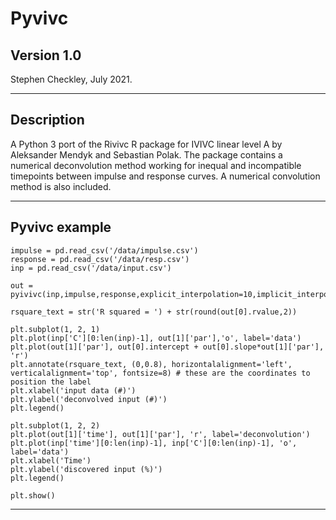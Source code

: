 # Pyvivc

## Version 1.0
Stephen Checkley, July 2021.

---

## Description
A Python 3 port of the Rivivc R package for IVIVC linear level A by Aleksander Mendyk and Sebastian Polak. The package contains a numerical deconvolution method working for inequal and incompatible timepoints between impulse and response curves. A numerical convolution method is also included.

---

## Pyvivc example

    impulse = pd.read_csv('/data/impulse.csv')
    response = pd.read_csv('/data/resp.csv')
    inp = pd.read_csv('/data/input.csv')

    out = pyivivc(inp,impulse,response,explicit_interpolation=10,implicit_interpolation=5)

    rsquare_text = str('R squared = ') + str(round(out[0].rvalue,2))

    plt.subplot(1, 2, 1)
    plt.plot(inp['C'][0:len(inp)-1], out[1]['par'],'o', label='data')
    plt.plot(out[1]['par'], out[0].intercept + out[0].slope*out[1]['par'], 'r')
    plt.annotate(rsquare_text, (0,0.8), horizontalalignment='left', verticalalignment='top', fontsize=8) # these are the coordinates to position the label
    plt.xlabel('input data (#)')
    plt.ylabel('deconvolved input (#)')
    plt.legend()

    plt.subplot(1, 2, 2)
    plt.plot(out[1]['time'], out[1]['par'], 'r', label='deconvolution')
    plt.plot(inp['time'][0:len(inp)-1], inp['C'][0:len(inp)-1], 'o', label='data')
    plt.xlabel('Time')
    plt.ylabel('discovered input (%)')
    plt.legend()

    plt.show()

---
